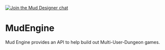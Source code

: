 [![Join the Mud Designer chat](https://muddesigner.herokuapp.com/badge.svg)](https://muddesigner.herokuapp.com/)

# MudEngine
Mud Engine provides an API to help build out Multi-User-Dungeon games.

